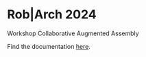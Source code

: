 # Rob|Arch 2024
Workshop Collaborative Augmented Assembly

Find the documentation [here](https://intuitiverobotics-augmentedtechnologies.github.io/robarch24/).

